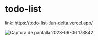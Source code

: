 # todo-list
link: https://todo-list-dun-delta.vercel.app/

![Captura de pantalla 2023-06-06 173842](https://github.com/michelcub/todo-list/assets/49735520/6f2a8359-656b-418e-8baf-12ee6990f175)
